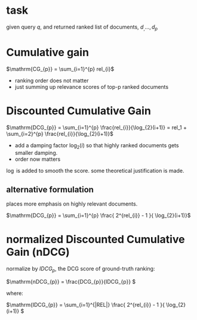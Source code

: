 # task

given query $`q`$, and returned ranked list of documents, $`d_, \ldots, d_p`$

# Cumulative gain

$`\mathrm{CG_{p}} = \sum_{i=1}^{p} rel_{i}`$

- ranking order does not matter
- just summing up relevance scores of top-p ranked documents

# Discounted Cumulative Gain

$`\mathrm{DCG_{p}} = \sum_{i=1}^{p} \frac{rel_{i}}{\log_{2}(i+1)} = rel_1 + \sum_{i=2}^{p} \frac{rel_{i}}{\log_{2}(i+1)}`$

- add a damping factor $`\log_{2}(i)`$ so that highly ranked documents gets smaller damping. 
- order now matters

$`\log`$ is added to smooth the score. some theoretical justification is made. 

## alternative formulation

places more emphasis on highly relevant documents. 

$`\mathrm{DCG_{p}} = \sum_{i=1}^{p} \frac{ 2^{rel_{i}} - 1 }{ \log_{2}(i+1)}`$

# normalized Discounted Cumulative Gain (nDCG)

normalize by $`IDCG_{p}`$, the DCG score of ground-truth ranking:

$`\mathrm{nDCG_{p}} = \frac{DCG_{p}}{IDCG_{p}} `$

where:

$`\mathrm{IDCG_{p}} = \sum_{i=1}^{|REL|} \frac{ 2^{rel_{i}} - 1 }{ \log_{2}(i+1)} `$


